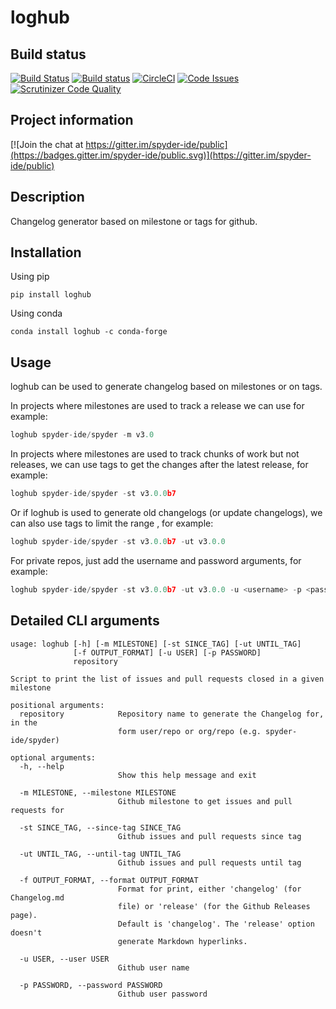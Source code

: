 # loghub

## Build status
[![Build Status](https://travis-ci.org/spyder-ide/loghub.svg?branch=master)](https://travis-ci.org/spyder-ide/loghub)
[![Build status](https://ci.appveyor.com/api/projects/status/8v5n191gy3c06dfc?svg=true)](https://ci.appveyor.com/project/goanpeca/loghub)
[![CircleCI](https://circleci.com/gh/spyder-ide/loghub/tree/master.svg?style=shield)](https://circleci.com/gh/spyder-ide/loghub/tree/master)
[![Code Issues](https://www.quantifiedcode.com/api/v1/project/b5e47eec1e564a66a8c52c989880637b/badge.svg)](https://www.quantifiedcode.com/app/project/b5e47eec1e564a66a8c52c989880637b)
[![Scrutinizer Code Quality](https://scrutinizer-ci.com/g/spyder-ide/loghub/badges/quality-score.png?b=master)](https://scrutinizer-ci.com/g/spyder-ide/loghub/?branch=master)

## Project information
[![Join the chat at https://gitter.im/spyder-ide/public](https://badges.gitter.im/spyder-ide/public.svg)](https://gitter.im/spyder-ide/public)

## Description
Changelog generator based on milestone or tags for github.

## Installation

Using pip

`pip install loghub`

Using conda

`conda install loghub -c conda-forge`

## Usage

loghub can be used to generate changelog based on milestones or on tags.

In projects where milestones are used to track a release we can use for example:

```python
loghub spyder-ide/spyder -m v3.0
```

In projects where milestones are used to track chunks of work but not releases, we can use tags to get the changes after the latest release, for example:

```python
loghub spyder-ide/spyder -st v3.0.0b7
```

Or if loghub is used to generate old changelogs (or update changelogs), we can also use tags to limit the range , for example:

```python
loghub spyder-ide/spyder -st v3.0.0b7 -ut v3.0.0
```

For private repos, just add the username and password arguments, for example:

```python
loghub spyder-ide/spyder -st v3.0.0b7 -ut v3.0.0 -u <username> -p <password>
```

## Detailed CLI arguments

```text
usage: loghub [-h] [-m MILESTONE] [-st SINCE_TAG] [-ut UNTIL_TAG]
              [-f OUTPUT_FORMAT] [-u USER] [-p PASSWORD]
              repository

Script to print the list of issues and pull requests closed in a given
milestone

positional arguments:
  repository            Repository name to generate the Changelog for, in the
                        form user/repo or org/repo (e.g. spyder-ide/spyder)

optional arguments:
  -h, --help           
                        Show this help message and exit

  -m MILESTONE, --milestone MILESTONE
                        Github milestone to get issues and pull requests for

  -st SINCE_TAG, --since-tag SINCE_TAG
                        Github issues and pull requests since tag

  -ut UNTIL_TAG, --until-tag UNTIL_TAG
                        Github issues and pull requests until tag

  -f OUTPUT_FORMAT, --format OUTPUT_FORMAT
                        Format for print, either 'changelog' (for Changelog.md
                        file) or 'release' (for the Github Releases page).
                        Default is 'changelog'. The 'release' option doesn't
                        generate Markdown hyperlinks.

  -u USER, --user USER
                        Github user name

  -p PASSWORD, --password PASSWORD
                        Github user password
```
